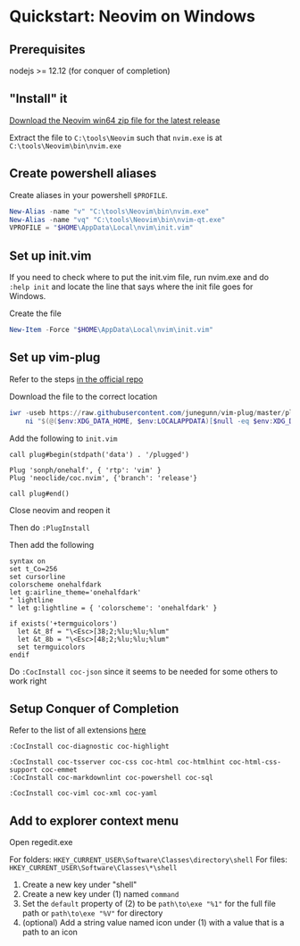 # Quickstart: Neovim on Windows

## Prerequisites

nodejs >= 12.12 (for conquer of completion)

## "Install" it

[Download the Neovim win64 zip file for the latest release](https://github.com/neovim/neovim/releases)

Extract the file to `C:\tools\Neovim` such that `nvim.exe` is at `C:\tools\Neovim\bin\nvim.exe`

## Create powershell aliases

Create aliases in your powershell `$PROFILE`.

```powershell
New-Alias -name "v" "C:\tools\Neovim\bin\nvim.exe"
New-Alias -name "vq" "C:\tools\Neovim\bin\nvim-qt.exe"
VPROFILE = "$HOME\AppData\Local\nvim\init.vim"
```

## Set up init.vim

If you need to check where to put the init.vim file, run nvim.exe and do
`:help init` and locate the line that says where the init file goes for Windows.

Create the file

```powershell
New-Item -Force "$HOME\AppData\Local\nvim\init.vim"
```

## Set up vim-plug

Refer to the steps [in the official repo](https://github.com/junegunn/vim-plug)

Download the file to the correct location

```powershell
iwr -useb https://raw.githubusercontent.com/junegunn/vim-plug/master/plug.vim |`
    ni "$(@($env:XDG_DATA_HOME, $env:LOCALAPPDATA)[$null -eq $env:XDG_DATA_HOME])/nvim-data/site/autoload/plug.vim" -Force
```

Add the following to `init.vim`

```vim
call plug#begin(stdpath('data') . '/plugged')

Plug 'sonph/onehalf', { 'rtp': 'vim' }
Plug 'neoclide/coc.nvim', {'branch': 'release'}

call plug#end()
```

Close neovim and reopen it

Then do `:PlugInstall`

Then add the following

```vim
syntax on
set t_Co=256
set cursorline
colorscheme onehalfdark
let g:airline_theme='onehalfdark'
" lightline
" let g:lightline = { 'colorscheme': 'onehalfdark' }

if exists('+termguicolors')
  let &t_8f = "\<Esc>[38;2;%lu;%lu;%lum"
  let &t_8b = "\<Esc>[48;2;%lu;%lu;%lum"
  set termguicolors
endif
```

Do `:CocInstall coc-json` since it seems to be needed for some others to work right

## Setup Conquer of Completion

Refer to the list of all extensions [here](https://github.com/neoclide/coc.nvim/wiki/Using-coc-extensions#implemented-coc-extensions)

```vim
:CocInstall coc-diagnostic coc-highlight

:CocInstall coc-tsserver coc-css coc-html coc-htmlhint coc-html-css-support coc-emmet
:CocInstall coc-markdownlint coc-powershell coc-sql

:CocInstall coc-viml coc-xml coc-yaml
```

## Add to explorer context menu

Open regedit.exe

For folders: `HKEY_CURRENT_USER\Software\Classes\directory\shell`
For files: `HKEY_CURRENT_USER\Software\Classes\*\shell`

1. Create a new key under "shell"
2. Create a new key under (1) named `command`
3. Set the `default` property of (2) to be `path\to\exe "%1"` for the full file
path or `path\to\exe "%V"` for directory
4. (optional) Add a string value named icon under (1) with a value that is a
path to an icon
